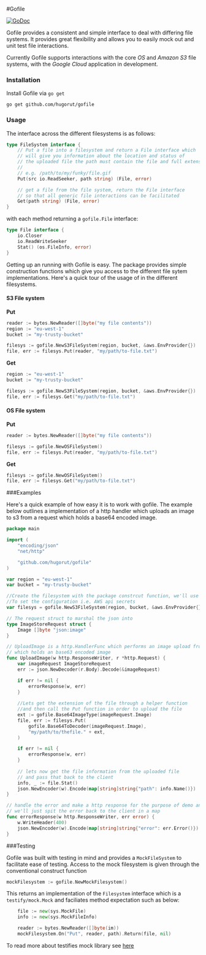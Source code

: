 #Gofile

[![GoDoc](https://godoc.org/github.com/hugorut/gofile?status.svg)](https://godoc.org/github.com/hugorut/gofile)

Gofile provides a consistent and simple interface to deal with differing file systems. It provides great flexibility and allows you to easily mock out and unit test file interactions.

Currently Gofile supports interactions with the core *OS* and *Amazon S3* file systems, with the *Google Cloud* application in development.

### Installation

Install Gofile via `go get`

```
go get github.com/hugorut/gofile
```

### Usage

The interface across the different filesystems is as follows:

```go
type FileSystem interface {
    // Put a file into a filesystem and return a File interface which
    // will give you information about the location and status of
    // the uploaded file the path must contain the file and full extension
    //
    // e.g. /path/to/my/funky/file.gif
    Put(src io.ReadSeeker, path string) (File, error)

    // get a file from the file system, return the File interface
    // so that all generic file interactions can be facilitated
    Get(path string) (File, error)
}
```

with each method returning a `gofile.File` interface:

```go
type File interface {
    io.Closer
    io.ReadWriteSeeker
    Stat() (os.FileInfo, error)
}
```

Getting up an running with Gofile is easy. The package provides simple construction functions which give you access to the different file sytem implementations. Here's a quick tour of the usage of in the different filesystems.

#### S3 File system

**Put**
```go
reader := bytes.NewReader([]byte("my file contents"))
region := "eu-west-1"
bucket := "my-trusty-bucket"

filesys := gofile.NewS3FileSystem(region, bucket, &aws.EnvProvider{})
file, err := filesys.Put(reader, "my/path/to-file.txt")
```

**Get**
```go
region := "eu-west-1"
bucket := "my-trusty-bucket"

filesys := gofile.NewS3FileSystem(region, bucket, &aws.EnvProvider{})
file, err := filesys.Get("my/path/to-file.txt")
```

#### OS File system

**Put**
```go
reader := bytes.NewReader([]byte("my file contents"))

filesys := gofile.NewOSFileSystem()
file, err := filesys.Put(reader, "my/path/to-file.txt")
```

**Get**
```go
filesys := gofile.NewOSFileSystem()
file, err := filesys.Get("my/path/to-file.txt")
```

###Examples

Here's a quick example of how easy it is to work with gofile. The example below outlines a implementation of a http handler which uploads an image to s3 from a request which holds a base64 encoded image.

```go
package main

import (
    "encoding/json"
    "net/http"

    "github.com/hugorut/gofile"
)

var region = "eu-west-1"
var bucket = "my-trusty-bucket"

//Create the filesystem with the package constrcut function, we'll use environmnet variables
//To set the configuration i.e. AWS api secrets
var filesys = gofile.NewS3FileSystem(region, bucket, &aws.EnvProvider{})

// The request struct to marshal the json into
type ImageStoreRequest struct {
    Image []byte "json:image"
}

// UploadImage is a http.HandlerFunc which performs an image upload from a request 
// which holds an base63 encoded image
func UploadImage(w http.ResponseWriter, r *http.Request) {
    var imageRequest ImageStoreRequest
    err := json.NewDecoder(r.Body).Decode(&imageRequest)

    if err != nil {
        errorResponse(w, err)
    }
    
    //Lets get the extension of the file through a helper function
    //and then call the Put function in order to upload the file
    ext := gofile.Base64ImageType(imageRequest.Image)
    file, err := filesys.Put(
        gofile.Base64ToDecoder(imageRequest.Image),
        "my/path/to/thefile." + ext,
    )

    if err != nil {
        errorResponse(w, err)
    }
    
    // lets now get the file information from the uploaded file
    // and pass that back to the client
    info, _ := file.Stat()
    json.NewEncoder(w).Encode(map[string]string{"path": info.Name()})
}

// handle the error and make a http response for the purpose of demo and simpility
// we'll just spit the error back to the client in a map
func errorResponse(w http.ResponseWriter, err error) {
    w.WriteHeader(400)
    json.NewEncoder(w).Encode(map[string]string{"error": err.Error()})
}
```

###Testing

Gofile was built with testing in mind and provides a `MockFileSystem` to facilitate ease of testing. Access to the mock filesystem is given through the conventional construct function

```go
mockFilesystem := gofile.NewMockFilesystem()
```

This returns an implementation of the `Filesystem` interface which is a `testify/mock.Mock` and faciliates method expectation such as below:

```go
    file := new(sys.MockFile)
    info := new(sys.MockFileInfo)

    reader := bytes.NewReader([]byte(im))
    mockFilesystem.On("Put", reader, path).Return(file, nil)
```

To read more about testifies mock library see [here](https://godoc.org/github.com/stretchr/testify/mock)
